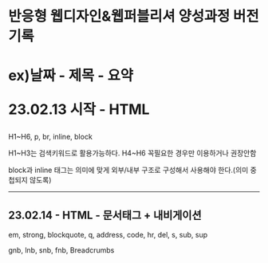    <h1>반응형 웹디자인&웹퍼블리셔 양성과정 버전기록<h1>
   
   <p>ex)날짜 - 제목 - 요약</p>
   <p>23.02.13 시작 - HTML</h2>
   <p>H1~H6, p, br, inline, block</p>
   <p>H1~H3는 검색키워드로 활용가능하다. H4~H6 꼭필요한 경우만 이용하거나 권장안함<p>
   <p>block과 inline 태그는 의미에 맞게 외부/내부 구조로 구성해서 사용해야 한다.(의미 중첩되지 않도록)</p>
   <hr>
   <h2>23.02.14 - HTML - 문서태그 + 내비게이션 </h2>
   <p>em, strong, blockquote, q, address, code, hr, del, s, sub, sup</p>
   <p>gnb, lnb, snb, fnb, Breadcrumbs</p>

